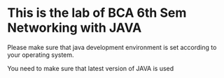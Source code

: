 # This is the lab of BCA 6th Sem Networking with JAVA

Please make sure that java development environment is set according to your operating system.

You need to make sure that latest version of JAVA is used